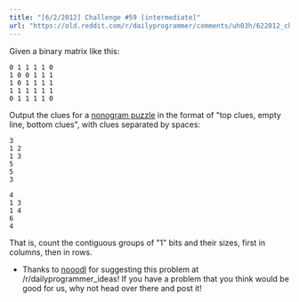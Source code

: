 ```yaml
---
title: "[6/2/2012] Challenge #59 [intermediate]"
url: "https://old.reddit.com/r/dailyprogrammer/comments/uh03h/622012_challenge_59_intermediate/"
---
```


Given a binary matrix like this:

    0 1 1 1 1 0
    1 0 0 1 1 1
    1 0 1 1 1 1
    1 1 1 1 1 1
    0 1 1 1 1 0

Output the clues for a [nonogram puzzle](http://en.wikipedia.org/wiki/Nonogram) in the format of "top clues, empty line, bottom clues", with clues separated by spaces:

    3
    1 2
    1 3
    5
    5
    3
    
    4
    1 3
    1 4
    6
    4

That is, count the contiguous groups of "1" bits and their sizes, first in columns, then in rows.

* Thanks to [nooodl](http://www.reddit.com/user/nooodl) for suggesting this problem at /r/dailyprogrammer_ideas! If you have a problem that you think would be good for us, why not head over there and post it!
